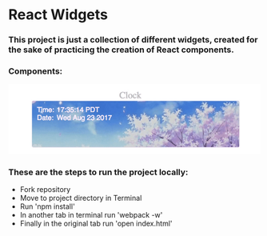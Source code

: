 # React Widgets

### This project is just a collection of different widgets, created for the sake of practicing the creation of React components.

### Components:

![clock_example](/assets/clock.gif)

### These are the steps to run the project locally:
 - Fork repository
 - Move to project directory in Terminal
 - Run 'npm install'
 - In another tab in terminal run 'webpack -w'
 - Finally in the original tab run 'open index.html'
